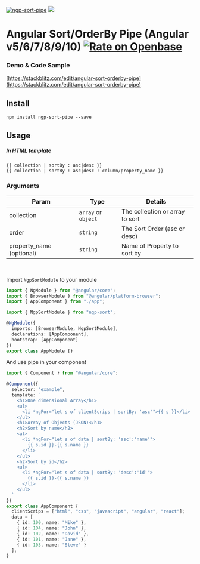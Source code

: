 [![ngp-sort-pipe](https://snyk.io/advisor/npm-package/ngp-sort-pipe/badge.svg)](https://snyk.io/advisor/npm-package/ngp-sort-pipe)
[![](https://data.jsdelivr.com/v1/package/npm/ngp-sort-pipe/badge)](https://www.jsdelivr.com/package/npm/ngp-sort-pipe)

# Angular Sort/OrderBy Pipe (Angular v5/6/7/8/9/10) [![Rate on Openbase](https://badges.openbase.io/js/rating/ngp-sort-pipe.svg)](https://openbase.io/js/ngp-sort-pipe?utm_source=embedded&utm_medium=badge&utm_campaign=rate-badge)

### Demo & Code Sample

[https://stackblitz.com/edit/angular-sort-orderby-pipe](https://stackblitz.com/edit/angular-sort-orderby-pipe)

## Install

```
npm install ngp-sort-pipe --save
```

## Usage

##### In HTML template

```html
{{ collection | sortBy : asc|desc }} 
{{ collection | sortBy : asc|desc : column/property_name }}
```

### Arguments

| Param                    | Type                | Details                         |
| ------------------------ | ------------------- | ------------------------------- |
| collection               | `array` or `object` | The collection or array to sort |
| order                    | `string`            | The Sort Order (asc or desc)    |
| property_name (optional) | `string`            | Name of Property to sort by     |

<br/>

Import `NgpSortModule` to your module

```typescript
import { NgModule } from "@angular/core";
import { BrowserModule } from "@angular/platform-browser";
import { AppComponent } from "./app";

import { NgpSortModule } from "ngp-sort";

@NgModule({
  imports: [BrowserModule, NgpSortModule],
  declarations: [AppComponent],
  bootstrap: [AppComponent]
})
export class AppModule {}
```

And use pipe in your component

```typescript
import { Component } from "@angular/core";

@Component({
  selector: "example",
  template: `
    <h1>One dimensional Array</h1>
    <ul>
      <li *ngFor="let s of clientScrips | sortBy: 'asc'">{{ s }}</li>
    </ul>
    <h1>Array of Objects (JSON)</h1>
    <h2>Sort by name</h2>
    <ul>
      <li *ngFor="let s of data | sortBy: 'asc':'name'">
        {{ s.id }}-{{ s.name }}
      </li>
    </ul>
    <h2>Sort by id</h2>
    <ul>
      <li *ngFor="let s of data | sortBy: 'desc':'id'">
        {{ s.id }}-{{ s.name }}
      </li>
    </ul>
  `
})
export class AppComponent {
  clientScrips = ["html", "css", "javascript", "angular", "react"];
  data = [
    { id: 100, name: "Mike" },
    { id: 104, name: "John" },
    { id: 102, name: "David" },
    { id: 101, name: "Jane" },
    { id: 103, name: "Steve" }
  ];
}
```
